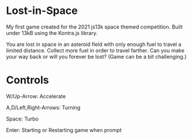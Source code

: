 # Lost-in-Space
My first game created for the 2021 js13k space themed competition. Built under 13kB using the Kontra.js library.

You are lost in space in an asteroid field with only enough fuel to travel a limited distance. 
Collect more fuel in order to travel farther. 
Can you make your way back or will you forever be lost?
(Game can be a bit challenging.)

# Controls
W/Up-Arrow: Accelerate

A,D/Left,Right-Arrows: Turning

Space: Turbo

Enter: Starting or Restarting game when prompt
